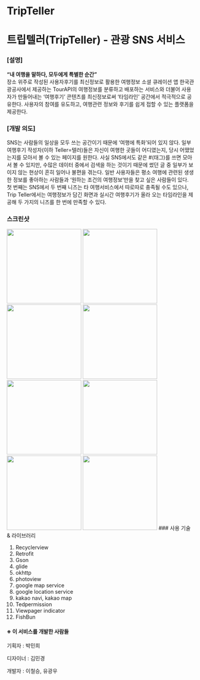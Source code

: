 # TripTeller
# 트립텔러(TripTeller) - 관광 SNS 서비스

### [설명]

**“내 여행을 말하다, 모두에게 특별한 순간”**  
장소 위주로 작성된 사용자후기를 최신정보로 활용한 여행정보 소셜 큐레이션 앱 
 한국관광공사에서 제공하는 TourAPI의 여행정보를 분류하고 배포하는 서비스와 더불어 사용자가 만들어내는 ‘여행후기’ 콘텐츠를 최신정보로써 ‘타임라인’ 공간에서 적극적으로 공유한다. 사용자의 참여를 유도하고, 여행관련 정보와 후기를 쉽게 접할 수 있는 플랫폼을 제공한다. 

### [개발 의도]
 SNS는 사람들의 일상을 모두 쓰는 공간이기 때문에 ‘여행에 특화’되어 있지 않다. 일부 여행후기 작성자(이하 Teller=텔러)들은 자신이 여행한 곳들이 어디였는지, 당시 어땠었는지를 모아서 볼 수 있는 페이지를 원한다. 사실 SNS에서도 같은 #(태그)를 쓰면 모아서 볼 수 있지만, 수많은 데이터 중에서 검색을 하는 것이기 때문에 썼던 글 중 일부가 보이지 않는 현상이 흔히 일어나 불편을 겪는다. 일반 사용자들은 평소 여행에 관련된 생생한 정보를 좋아하는 사람들과 ‘원하는 조건의 여행정보’만을 찾고 싶은 사람들이 있다. 첫 번째는 SNS에서 두 번째 니즈는 타 여행서비스에서 따로따로 충족될 수도 있으나, Trip Teller에서는 여행정보가 담긴 화면과 실시간 여행후기가 올라 오는 타임라인을 제공해 두 가지의 니즈를 한 번에 만족할 수 있다.

### 스크린샷

<div>
<img width="200" src="https://user-images.githubusercontent.com/41371709/50050700-4d6f7780-0146-11e9-9fec-adf516a15402.jpg">
<img width="200" src="https://user-images.githubusercontent.com/41371709/50050705-6710bf00-0146-11e9-90e6-50b0b524fc84.jpg">
<img width="200" src="https://user-images.githubusercontent.com/41371709/50050707-6f68fa00-0146-11e9-9717-6a3aa05b6d57.jpg">
<img width="200" src="https://user-images.githubusercontent.com/41371709/50050713-8c053200-0146-11e9-8a8f-da9a9ef83110.jpg">
<img width="200" src="https://user-images.githubusercontent.com/41371709/50050715-96bfc700-0146-11e9-8092-19685b4f90f1.png">
<img width="200" src="https://user-images.githubusercontent.com/41371709/50050710-7c85e900-0146-11e9-8bd8-fef607cea95c.jpg">
</div>
<img width="200" src="https://user-images.githubusercontent.com/41371709/50050719-a808d380-0146-11e9-9ed8-cc15a5471c46.jpg">
<img width="200" src="https://user-images.githubusercontent.com/41371709/50050721-b0610e80-0146-11e9-91b8-9130351b94da.png">
### 사용 기술 & 라이브러리

1. Recyclerview
2. Retrofit
3. Gson
4. glide
5. okhttp
6. photoview
7. google map service
8. google location service
9. kakao navi, kakao map
10. Tedpermission
11. Viewpager indicator
12. FishBun

#### ※ 이 서비스를 개발한 사람들

기획자 : 박민희

디자이너 : 김민경

개발자 : 이철승, 유광우
